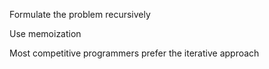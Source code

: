 Formulate the problem recursively

Use memoization

Most competitive programmers prefer the iterative approach
